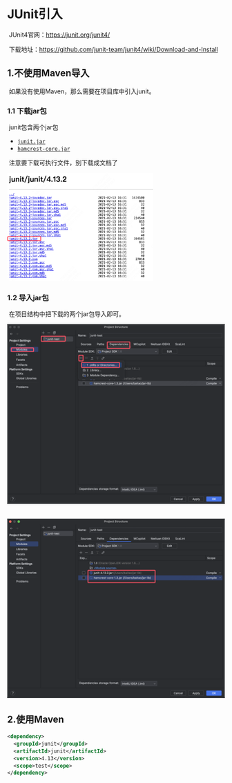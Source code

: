 # JUnit引入

​	JUnit4官网：https://junit.org/junit4/

​	下载地址：https://github.com/junit-team/junit4/wiki/Download-and-Install

## 1.不使用Maven导入

​	如果没有使用Maven，那么需要在项目库中引入junit。

### 1.1 下载jar包

​	junit包含两个jar包

- [`junit.jar`](https://repo1.maven.org/maven2/junit/junit/4.13.2/)
- [`hamcrest-core.jar`](https://repo1.maven.org/maven2/org/hamcrest/hamcrest-core/1.3/)

​	注意要下载可执行文件，别下载成文档了

<img src="assets/image-20241209121021447.png" alt="image-20241209121021447" style="zoom:33%;" />





### 1.2 导入jar包

​	在项目结构中把下载的两个jar包导入即可。

![image-20241209121234922](assets/image-20241209121234922.png)

​	![image-20241209121154955](assets/image-20241209121154955.png)









## 2.使用Maven

```xml
<dependency>
  <groupId>junit</groupId>
  <artifactId>junit</artifactId>
  <version>4.13</version>
  <scope>test</scope>
</dependency>
```



